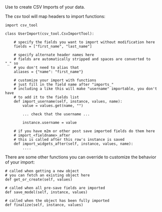 Use to create CSV Imports of your data.

The csv tool will map headers to import functions:

    import csv_tool

    class UserImport(csv_tool.CsvImportTool):

        # specify the fields you want to import without modification here
        fields = ["first_name", "last_name"]

        # specify alternate header names here
        # fields are automatically stripped and spaces are converted to "_" so
        # you don't need to alias that
        aliases = {"name": "first_name"}

        # customize your import with functions
        # just fill in the field name after "imports_"
        # including a like this will make "username" importable, you don't have
        # to add it to the fields list
        def import_username(self, instance, values, name):
            value = values.get(name, "")

            ... check that the username ...

            instance.username = value

        # if you have m2m or other post save imported fields do them here
        # import_<fieldname>_after
        # this is called after this row's instance is saved
        def import_widgets_after(self, instance, values, name):
            ....


There are some other functions you can override to customize the behavior of your import:

    # called when getting a new object
    # you can fetch an existing object here
    def get_or_create(self, values)

    # called when all pre-save fields are imported
    def save_model(self, instance, values)

    # called when the object has been fully imported
    def finalize(self, instance, values)




